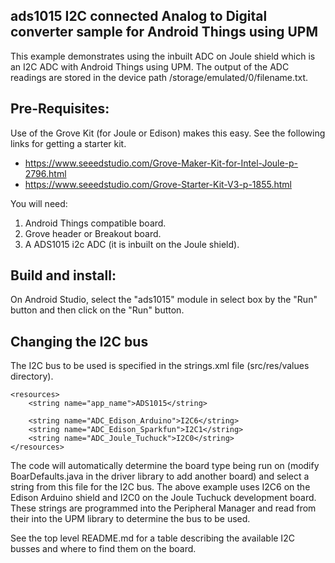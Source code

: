 ads1015 I2C connected Analog to Digital converter sample for Android Things using UPM
-------------------------------------------------------------------------------------

This example demonstrates using the inbuilt ADC on Joule shield which is an I2C ADC with Android Things using UPM.
The output of the ADC readings are stored in the device path /storage/emulated/0/filename.txt.

Pre-Requisites:
---------------
Use of the Grove Kit (for Joule or Edison) makes this easy. See the following links for getting
a starter kit.

*  https://www.seeedstudio.com/Grove-Maker-Kit-for-Intel-Joule-p-2796.html
*  https://www.seeedstudio.com/Grove-Starter-Kit-V3-p-1855.html


You will need:

1. Android Things compatible board.
2. Grove header or Breakout board.
3. A ADS1015 i2c ADC (it is inbuilt on the Joule shield).


Build and install:
------------------

On Android Studio, select the "ads1015" module in select box by the "Run" button
and then click on the "Run" button.


Changing the I2C bus
--------------------


The I2C bus to be used is specified in the strings.xml file (src/res/values directory).

````
<resources>
    <string name="app_name">ADS1015</string>

    <string name="ADC_Edison_Arduino">I2C6</string>
    <string name="ADC_Edison_Sparkfun">I2C1</string>
    <string name="ADC_Joule_Tuchuck">I2C0</string>
</resources>
````

The code will automatically determine the board type being run on (modify BoarDefaults.java
in the driver library to add another board) and select a string from this file for the I2C bus.
The above example uses I2C6 on the Edison Arduino shield and I2C0 on the Joule Tuchuck
development board. These strings are programmed into the Peripheral Manager and read from their
into the UPM library to determine the bus to be used.

See the top level README.md for a table describing the available I2C busses and where to find them
on the board.